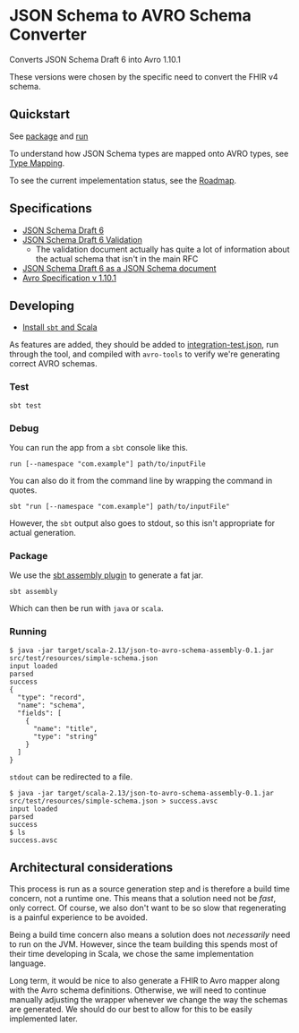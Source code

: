 # JSON Schema to AVRO Schema Converter

Converts JSON Schema Draft 6 into Avro 1.10.1

These versions were chosen by the specific need to convert the FHIR v4 schema.

## Quickstart

See [package](#package) and [run](#running)

To understand how JSON Schema types are mapped onto AVRO types, see [Type Mapping](./docs/TypeMappings.md).

To see the current impelementation status, see the [Roadmap](./docs/Roadmap.md).

## Specifications

- [JSON Schema Draft 6](https://tools.ietf.org/html/draft-wright-json-schema-01)
- [JSON Schema Draft 6 Validation](https://tools.ietf.org/html/draft-wright-json-schema-validation-01)
  * The validation document actually has quite a lot of information about the actual schema 
    that isn't in the main RFC
- [JSON Schema Draft 6 as a JSON Schema document](https://json-schema.org/draft-06/schema)
- [Avro Specification v 1.10.1](https://avro.apache.org/docs/1.10.1/spec.html)

## Developing

- [Install `sbt` and Scala](https://docs.scala-lang.org/getting-started/index.html)

As features are added, they should be added to [integration-test.json](./src/test/resources/integration-test.json),
run through the tool, and compiled with `avro-tools` to verify we're generating correct AVRO schemas.

### Test

```console
sbt test
```

### Debug

You can run the app from a `sbt` console like this.

```console
run [--namespace "com.example"] path/to/inputFile 
```

You can also do it from the command line by wrapping the command in quotes.

```console
sbt "run [--namespace "com.example"] path/to/inputFile"
```

However, the `sbt` output also goes to stdout, so this isn't appropriate for actual generation.

### Package

We use the [sbt assembly plugin](https://github.com/sbt/sbt-assembly) to generate a fat jar.

```console
sbt assembly
```

Which can then be run with `java` or `scala`.

### Running

```console
$ java -jar target/scala-2.13/json-to-avro-schema-assembly-0.1.jar src/test/resources/simple-schema.json
input loaded
parsed
success
{
  "type": "record",
  "name": "schema",
  "fields": [
    {
      "name": "title",
      "type": "string"
    }
  ]
}
```

`stdout` can be redirected to a file.

```console
$ java -jar target/scala-2.13/json-to-avro-schema-assembly-0.1.jar src/test/resources/simple-schema.json > success.avsc
input loaded
parsed
success
$ ls
success.avsc
```

## Architectural considerations

This process is run as a source generation step and is therefore a build time concern, not a runtime one.
This means that a solution need not be _fast_, only correct.
Of course, we also don't want to be so slow that regenerating is a painful experience to be avoided.

Being a build time concern also means a solution does not _necessarily_ need to run on the JVM.
However, since the team building this spends most of their time developing in Scala,
we chose the same implementation language.

Long term, it would be nice to also generate a FHIR to Avro mapper along with the Avro schema definitions.
Otherwise, we will need to continue manually adjusting the wrapper whenever we change the way the schemas are generated.
We should do our best to allow for this to be easily implemented later.